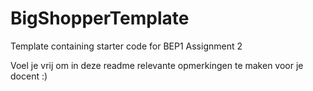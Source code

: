 # BigShopperTemplate
Template containing starter code for BEP1 Assignment 2

Voel je vrij om in deze readme relevante opmerkingen te maken voor je docent :)
